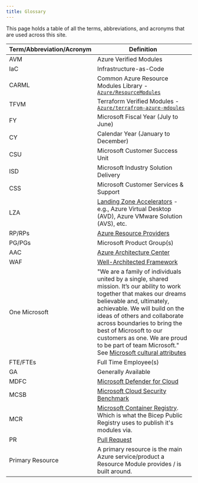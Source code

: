 ```yaml
---
title: Glossary
---
```


This page holds a table of all the terms, abbreviations, and acronyms that are used across this site.

| Term/Abbreviation/Acronym | Definition                                                                                                                                                                                                                                                                                                                                                                                                                               |
| ------------------------- | ---------------------------------------------------------------------------------------------------------------------------------------------------------------------------------------------------------------------------------------------------------------------------------------------------------------------------------------------------------------------------------------------------------------------------------------- |
| AVM                       | Azure Verified Modules                                                                                                                                                                                                                                                                                                                                                                                                                   |
| IaC                       | Infrastructure-as-Code                                                                                                                                                                                                                                                                                                                                                                                                                   |
| CARML                     | Common Azure Resource Modules Library - [`Azure/ResourceModules`](https://aka.ms/CARML)                                                                                                                                                                                                                                                                                                                              |
| TFVM                      | Terraform Verified Modules - [`Azure/terrafrom-azure-mdoules`](https://aka.ms/TFVM)                                                                                                                                                                                                                                                                                                                         |
| FY                        | Microsoft Fiscal Year (July to June)                                                                                                                                                                                                                                                                                                                                                                                                     |
| CY                        | Calendar Year (January to December)                                                                                                                                                                                                                                                                                                                                                                                                      |
| CSU                       | Microsoft Customer Success Unit                                                                                                                                                                                                                                                                                                                                                                                                          |
| ISD                       | Microsoft Industry Solution Delivery                                                                                                                                                                                                                                                                                                                                                                                                     |
| CSS                       | Microsoft Customer Services & Support                                                                                                                                                                                                                                                                                                                                                                                                    |
| LZA                       | [Landing Zone Accelerators](https://aka.ms/alz/aac#application) - e.g., Azure Virtual Desktop (AVD), Azure VMware Solution (AVS), etc.                                                                                                                                                                                                                                                                                                   |
| RP/RPs                    | [Azure Resource Providers](https://learn.microsoft.com/en-us/azure/azure-resource-manager/management/resource-providers-and-types)                                                                                                                                                                                                                                                                                                            |
| PG/PGs                    | Microsoft Product Group(s)                                                                                                                                                                                                                                                                                                                                                                                                                |
| AAC                       | [Azure Architecture Center](https://learn.microsoft.com/en-us/azure/architecture/)                                                                                                                                                                                                                                                                                                                                                             |
| WAF                       | [Well-Architected Framework](https://learn.microsoft.com/en-us/azure/well-architected/)                                                                                                                                                                                                                                                                                                                                                        |
| One Microsoft             | "We are a family of individuals united by a single, shared mission. It’s our ability to work together that makes our dreams believable and, ultimately, achievable. We will build on the ideas of others and collaborate across boundaries to bring the best of Microsoft to our customers as one. We are proud to be part of team Microsoft." <br> See [Microsoft cultural attributes](https://careers.microsoft.com/v2/global/culture) |
| FTE/FTEs                  | Full Time Employee(s)                                                                                                                                                                                                                                                                                                                                                                                                                     |
| GA                        | Generally Available                                                                                                                                                                                                                                                                                                                                                                                                                      |
| MDFC                      | [Microsoft Defender for Cloud](https://learn.microsoft.com/en-us/azure/defender-for-cloud/defender-for-cloud-introduction)                                                                                                                                                                                                                                                                                                                     |
| MCSB                      | [Microsoft Cloud Security Benchmark](https://learn.microsoft.com/security/benchmark/azure/introduction)                                                                                                                                                                                                                                                                                                                                  |
| MCR                       | [Microsoft Container Registry](https://github.com/microsoft/containerregistry). Which is what the Bicep Public Registry uses to publish it's modules via.                                                                                                                                                                                                                                                                                |
| PR                        | [Pull Request](https://docs.github.com/pull-requests/collaborating-with-pull-requests/proposing-changes-to-your-work-with-pull-requests/about-pull-requests)                                                                                                                                                                                                                                                                             |
| Primary Resource          | A primary resource is the main Azure service/product a Resource Module provides / is built around.                                                                                                                                                                                                                                                                                                                                       |
